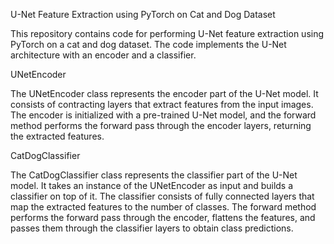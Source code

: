 U-Net Feature Extraction using PyTorch on Cat and Dog Dataset

This repository contains code for performing U-Net feature extraction using PyTorch on a cat and dog dataset. The code implements the U-Net architecture with an encoder and a classifier.

UNetEncoder

The UNetEncoder class represents the encoder part of the U-Net model. It consists of contracting layers that extract features from the input images. The encoder is initialized with a pre-trained U-Net model, and the forward method performs the forward pass through the encoder layers, returning the extracted features.

CatDogClassifier

The CatDogClassifier class represents the classifier part of the U-Net model. It takes an instance of the UNetEncoder as input and builds a classifier on top of it. The classifier consists of fully connected layers that map the extracted features to the number of classes. The forward method performs the forward pass through the encoder, flattens the features, and passes them through the classifier layers to obtain class predictions.

